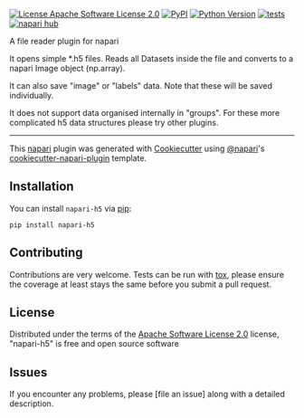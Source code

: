 
[![License Apache Software License 2.0](https://img.shields.io/pypi/l/napari-h5.svg?color=green)](https://github.com/rosalindfranklininstitute/napari-h5/raw/main/LICENSE)
[![PyPI](https://img.shields.io/pypi/v/napari-h5.svg?color=green)](https://pypi.org/project/napari-h5)
[![Python Version](https://img.shields.io/pypi/pyversions/napari-h5.svg?color=green)](https://python.org)
[![tests](https://github.com/rosalindfranklininstitute/napari-h5/workflows/tests/badge.svg)](https://github.com/rosalindfranklininstitute/napari-h5/actions)
[![napari hub](https://img.shields.io/endpoint?url=https://api.napari-hub.org/shields/napari-h5)](https://napari-hub.org/plugins/napari-h5)

A file reader plugin for napari


It opens simple *.h5 files. Reads all Datasets inside the file and converts to
a napari Image object (np.array).

It can also save "image" or "labels" data. Note that these will be saved individually.

It does not support data organised internally in "groups".
For these more complicated h5 data structures please try other plugins.

----------------------------------

This [napari] plugin was generated with [Cookiecutter] using [@napari]'s [cookiecutter-napari-plugin] template.

<!--
Don't miss the full getting started guide to set up your new package:
https://github.com/napari/cookiecutter-napari-plugin#getting-started

and review the napari docs for plugin developers:
https://napari.org/stable/plugins/index.html
-->

## Installation

You can install `napari-h5` via [pip]:

    pip install napari-h5




## Contributing

Contributions are very welcome. Tests can be run with [tox], please ensure
the coverage at least stays the same before you submit a pull request.

## License

Distributed under the terms of the [Apache Software License 2.0] license,
"napari-h5" is free and open source software

## Issues

If you encounter any problems, please [file an issue] along with a detailed description.

[napari]: https://github.com/napari/napari
[Cookiecutter]: https://github.com/audreyr/cookiecutter
[@napari]: https://github.com/napari
[MIT]: http://opensource.org/licenses/MIT
[BSD-3]: http://opensource.org/licenses/BSD-3-Clause
[GNU GPL v3.0]: http://www.gnu.org/licenses/gpl-3.0.txt
[GNU LGPL v3.0]: http://www.gnu.org/licenses/lgpl-3.0.txt
[Apache Software License 2.0]: http://www.apache.org/licenses/LICENSE-2.0
[Mozilla Public License 2.0]: https://www.mozilla.org/media/MPL/2.0/index.txt
[cookiecutter-napari-plugin]: https://github.com/napari/cookiecutter-napari-plugin

[napari]: https://github.com/napari/napari
[tox]: https://tox.readthedocs.io/en/latest/
[pip]: https://pypi.org/project/pip/
[PyPI]: https://pypi.org/
